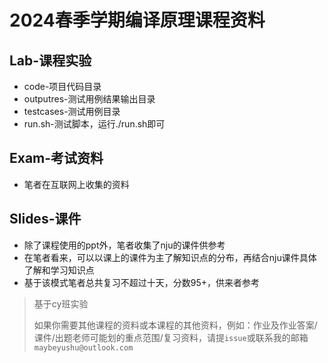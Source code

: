 # 2024春季学期编译原理课程资料

## Lab-课程实验

* code-项目代码目录
* outputres-测试用例结果输出目录
* testcases-测试用例目录
* run.sh-测试脚本，运行./run.sh即可

## Exam-考试资料

* 笔者在互联网上收集的资料

## Slides-课件

* 除了课程使用的ppt外，笔者收集了nju的课件供参考
* 在笔者看来，可以以课上的课件为主了解知识点的分布，再结合nju课件具体了解和学习知识点
* 基于该模式笔者总共复习不超过十天，分数95+，供来者参考

> 基于cy班实验
> 
> 如果你需要其他课程的资料或本课程的其他资料，例如：作业及作业答案/课件/出题老师可能划的重点范围/复习资料，请提`issue`或联系我的邮箱`maybeyushu@outlook.com`
